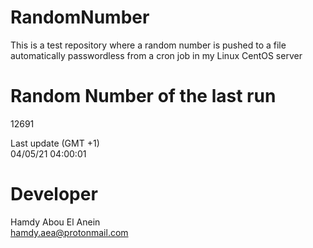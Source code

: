 # RandomNumber    
This is a test repository where a random number is pushed to a file automatically passwordless from a cron job in my Linux CentOS server    
# Random Number of the last run   
12691
      
Last update (GMT +1)    
04/05/21 04:00:01
# Developer    
Hamdy Abou El Anein   
hamdy.aea@protonmail.com
